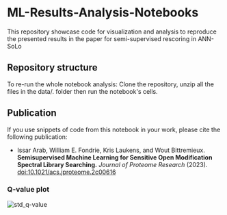 # ML-Results-Analysis-Notebooks
This repository showcase code for visualization and analysis to reproduce the presented results in the paper for semi-supervised rescoring in ANN-SoLo

## Repository structure
To re-run the whole notebook analysis: Clone the repository, unzip all the files in the data/. folder then run the notebook's cells.

## Publication

If you use snippets of code from this notebook in your work, please cite the following publication:

- Issar Arab, William E. Fondrie, Kris Laukens, and Wout Bittremieux. **Semisupervised Machine Learning for Sensitive Open Modification Spectral Library Searching.** _Journal of Proteome Research_ (2023). [doi:10.1021/acs.jproteome.2c00616](https://doi.org/10.1021/acs.jproteome.2c00616)

### Q-value plot

![std_q-value](https://user-images.githubusercontent.com/17605438/208801764-cf6120c5-c2d1-4456-a518-657f10b7cded.png)
